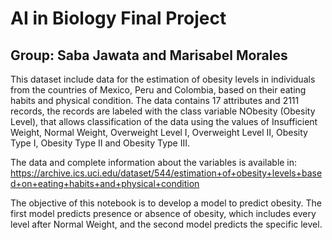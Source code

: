 # AI in Biology Final Project

## Group: Saba Jawata and Marisabel Morales

This dataset include data for the estimation of obesity levels in individuals from the countries of Mexico, Peru and Colombia, based on their eating habits and physical condition. The data contains 17 attributes and 2111 records, the records are labeled with the class variable NObesity (Obesity Level), that allows classification of the data using the values of Insufficient Weight, Normal Weight, Overweight Level I, Overweight Level II, Obesity Type I, Obesity Type II and Obesity Type III. 

The data and complete information about the variables is available in: https://archive.ics.uci.edu/dataset/544/estimation+of+obesity+levels+based+on+eating+habits+and+physical+condition

The objective of this notebook is to develop a model to predict obesity. The first model predicts presence or absence of obesity, which includes every level after Normal Weight, and the second model predicts the specific level. 
